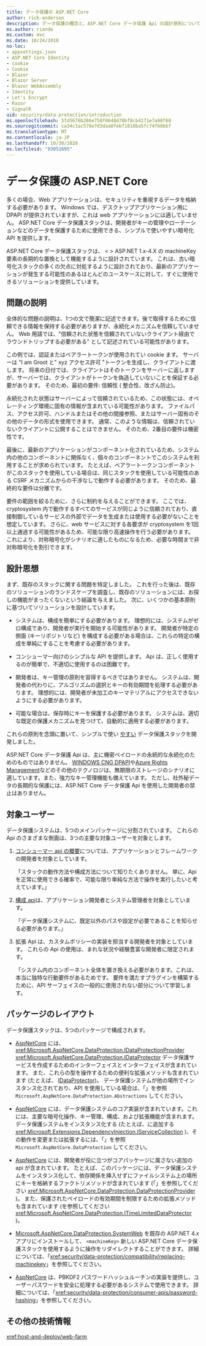 ```yaml
---
title: データ保護の ASP.NET Core
author: rick-anderson
description: データ保護の概念と、ASP.NET Core データ保護 Api の設計原則について説明します。
ms.author: riande
ms.custom: mvc
ms.date: 10/24/2018
no-loc:
- appsettings.json
- ASP.NET Core Identity
- cookie
- Cookie
- Blazor
- Blazor Server
- Blazor WebAssembly
- Identity
- Let's Encrypt
- Razor
- SignalR
uid: security/data-protection/introduction
ms.openlocfilehash: 5fd5676b286e758f0648d78bf8cb4171e7a98f60
ms.sourcegitcommit: ca34c1ac578e7d3daa0febf1810ba5fc74f60bbf
ms.translationtype: MT
ms.contentlocale: ja-JP
ms.lasthandoff: 10/30/2020
ms.locfileid: "93051695"
---
```

# <a name="aspnet-core-data-protection"></a>データ保護の ASP.NET Core

多くの場合、Web アプリケーションは、セキュリティを重視するデータを格納する必要があります。 Windows では、デスクトップアプリケーション用に DPAPI が提供されていますが、これは web アプリケーションには適していません。 ASP.NET Core データ保護スタックは、開発者がキーの管理やローテーションなどのデータを保護するために使用できる、シンプルで使いやすい暗号化 API を提供します。

ASP.NET Core データ保護スタックは、 &lt; &gt; ASP.NET 1.x-4.X の machineKey 要素の長期的な置換として機能するように設計されています。 これは、古い暗号化スタックの多くの欠点に対処するように設計されており、最新のアプリケーションが発生する可能性のあるほとんどのユースケースに対して、すぐに使用できるソリューションを提供しています。

## <a name="problem-statement"></a>問題の説明

全体的な問題の説明は、1つの文で簡潔に記述できます。後で取得するために信頼できる情報を保持する必要がありますが、永続化メカニズムを信頼していません。 Web 用語では、"信頼された状態を信頼されていないクライアント経由でラウンドトリップする必要がある" として記述されている可能性があります。

この例では、認証またはベアラートークンが使用されてい cookie ます。 サーバーは "I am Groot と" xyz アクセス許可 "トークンを生成し、クライアントに渡します。 将来の日付では、クライアントはそのトークンをサーバーに返しますが、サーバーでは、クライアントがトークンを偽造していないことを保証する必要があります。 そのため、最初の要件: 信頼性 ( 整合性、改ざん防止)。

永続化された状態はサーバーによって信頼されているため、この状態には、オペレーティング環境に固有の情報が含まれている可能性があります。 ファイルパス、アクセス許可、ハンドルまたはその他の間接参照、またはサーバー固有のその他のデータの形式を使用できます。 通常、このような情報は、信頼されていないクライアントに公開することはできません。 そのため、2番目の要件は機密性です。

最後に、最新のアプリケーションがコンポーネント化されているため、システム内の他のコンポーネントに関係なく、個々のコンポーネントでこのシステムを利用することが求められています。 たとえば、ベアラートークンコンポーネントがこのスタックを使用している場合は、同じスタックを使用している可能性のある CSRF メカニズムからの干渉なしで動作する必要があります。 そのため、最終的な要件は分離です。

要件の範囲を絞るために、さらに制約を与えることができます。 ここでは、cryptosystem 内で動作するすべてのサービスが同じように信頼されており、直接制御しているサービスの外部でデータを生成または使用する必要がないことを想定しています。 さらに、web サービスに対する各要求が cryptosystem を1回以上通過する可能性があるため、可能な限り高速操作を行う必要があります。 これにより、対称暗号化がシナリオに適したものになるため、必要な時間まで非対称暗号化を割引できます。

## <a name="design-philosophy"></a>設計思想

まず、既存のスタックに関する問題を特定しました。 これを行った後は、既存のソリューションのランドスケープを調査し、既存のソリューションには、お探しの機能がまったくないという結論を与えました。 次に、いくつかの基本原則に基づいてソリューションを設計しています。

* システムは、構成を簡単にする必要があります。 理想的には、システムがゼロ構成であり、開発者が実行を開始する可能性があります。 開発者が特定の側面 (キーリポジトリなど) を構成する必要がある場合は、これらの特定の構成を単純にすることを考慮する必要があります。

* コンシューマー向けのシンプルな API を提供します。 Api は、正しく使用するのが簡単で、不適切に使用するのは困難です。

* 開発者は、キー管理の原則を習得するべきではありません。 システムは、開発者の代わりに、アルゴリズムの選択とキーの有効期間を処理する必要があります。 理想的には、開発者が未加工のキーマテリアルにアクセスできないようにする必要があります。

* 可能な場合は、保存時にキーを保護する必要があります。 システムは、適切な既定の保護メカニズムを見つけて、自動的に適用する必要があります。

これらの原則を念頭に置いて、シンプルで使い [やすい](xref:security/data-protection/using-data-protection) データ保護スタックを開発しました。

ASP.NET Core データ保護 Api は、主に機密ペイロードの永続的な永続化のためのものではありません。 [WINDOWS CNG DPAPI](/windows/win32/seccng/cng-dpapi)や[Azure Rights Management](/rights-management/)などのその他のテクノロジは、無期限のストレージのシナリオに適しています。また、強力なキー管理機能も備えています。 ただし、社外秘データの長期的な保護には、ASP.NET Core データ保護 Api を使用した開発者の禁止はありません。

## <a name="audience"></a>対象ユーザー

データ保護システムは、5つのメインパッケージに分割されています。 これらの Api のさまざまな側面は、3つの主要な対象ユーザーを対象とします。

1. [コンシューマー api の概要](xref:security/data-protection/consumer-apis/overview)については、アプリケーションとフレームワークの開発者を対象としています。

   「スタックの動作方法や構成方法について知りたくありません。 単に、Api を正常に使用できる確率で、可能な限り単純な方法で操作を実行したいと考えています。」

2. [構成 api](xref:security/data-protection/configuration/overview)は、アプリケーション開発者とシステム管理者を対象としています。

   「データ保護システムに、既定以外のパスや設定が必要であることを知らせる必要があります。」

3. 拡張 Api は、カスタムポリシーの実装を担当する開発者を対象としています。 これらの Api の使用は、まれな状況や経験豊富な開発者に限定されます。

   「システム内のコンポーネント全体を置き換える必要があります。これは、本当に独特な行動要件があるためです。 要件を満たすプラグインを構築するために、API サーフェイスの一般的に使用されない部分について学習します。

## <a name="package-layout"></a>パッケージのレイアウト

データ保護スタックは、5つのパッケージで構成されます。

* [AspNetCore](https://www.nuget.org/packages/Microsoft.AspNetCore.DataProtection.Abstractions/) には、 <xref:Microsoft.AspNetCore.DataProtection.IDataProtectionProvider> <xref:Microsoft.AspNetCore.DataProtection.IDataProtector> データ保護サービスを作成するためのインターフェイスとインターフェイスが含まれています。 また、これらの型を操作するための便利な拡張メソッドも含まれています (たとえば、 [IDataProtector](xref:Microsoft.AspNetCore.DataProtection.DataProtectionCommonExtensions.Protect*))。 データ保護システムが他の場所でインスタンス化されており、API を使用している場合は、「」を参照 `Microsoft.AspNetCore.DataProtection.Abstractions` してください。

* [AspNetCore](https://www.nuget.org/packages/Microsoft.AspNetCore.DataProtection/) には、データ保護システムのコア実装が含まれています。これには、主要な暗号化操作、キー管理、構成、および拡張機能が含まれます。 データ保護システムをインスタンス化する (たとえば、に追加する <xref:Microsoft.Extensions.DependencyInjection.IServiceCollection> )、その動作を変更または拡張するには、「」を参照 `Microsoft.AspNetCore.DataProtection` してください。

* [AspNetCore](https://www.nuget.org/packages/Microsoft.AspNetCore.DataProtection.Extensions/) には、開発者が役に立つがコアパッケージに属さない追加の api が含まれています。 たとえば、このパッケージには、データ保護システムをインスタンス化して、依存関係を挿入せずにファイルシステム上の場所にキーを格納するファクトリメソッドが含まれています (「」を参照してください <xref:Microsoft.AspNetCore.DataProtection.DataProtectionProvider> )。 また、保護されたペイロードの有効期間を制限するための拡張メソッドも含まれています (を参照してください <xref:Microsoft.AspNetCore.DataProtection.ITimeLimitedDataProtector> )。

* [Microsoft.AspNetCore.DataProtection.SystemWeb](https://www.nuget.org/packages/Microsoft.AspNetCore.DataProtection.SystemWeb/) を既存の ASP.NET 4.x アプリにインストールして、 `<machineKey>` 新しい ASP.NET Core データ保護スタックを使用するように操作をリダイレクトすることができます。 詳細については、「<xref:security/data-protection/compatibility/replacing-machinekey>」を参照してください。

* [AspNetCore](https://www.nuget.org/packages/Microsoft.AspNetCore.Cryptography.KeyDerivation/) は、PBKDF2 パスワードハッシュルーチンの実装を提供し、ユーザーパスワードを安全に処理する必要があるシステムで使用できます。 詳細については、「<xref:security/data-protection/consumer-apis/password-hashing>」を参照してください。

## <a name="additional-resources"></a>その他の技術情報

<xref:host-and-deploy/web-farm>

